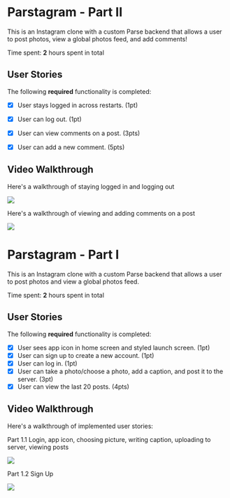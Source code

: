 # Parstagram - Part II

This is an Instagram clone with a custom Parse backend that allows a user to post photos, view a global photos feed, and add comments!

Time spent: **2** hours spent in total

## User Stories

The following **required** functionality is completed:

- [x] User stays logged in across restarts. (1pt)
- [x] User can log out. (1pt)
- [x] User can view comments on a post. (3pts)
- [x] User can add a new comment. (5pts)


## Video Walkthrough

Here's a walkthrough of staying logged in and logging out

<img src='https://media.giphy.com/media/PuCBD97jaFepVJ1Au8/giphy.gif' />


Here's a walkthrough of viewing and adding comments on a post

<img src='https://media.giphy.com/media/6PVAkftBTQB5odVhs4/giphy.gif'/>




# Parstagram - Part I

This is an Instagram clone with a custom Parse backend that allows a user to post photos and view a global photos feed.

Time spent: **2** hours spent in total

## User Stories

The following **required** functionality is completed:

- [x] User sees app icon in home screen and styled launch screen. (1pt)
- [x] User can sign up to create a new account. (1pt)
- [x] User can log in. (1pt)
- [x] User can take a photo/choose a photo, add a caption, and post it to the server. (3pt)
- [x] User can view the last 20 posts. (4pts)

## Video Walkthrough

Here's a walkthrough of implemented user stories:

Part 1.1 Login, app icon, choosing picture, writing caption, uploading to server, viewing posts

<img src='https://media.giphy.com/media/HwA2s3h3z2SMRm2YUi/giphy.gif'/>

Part 1.2 Sign Up

<img src='https://media.giphy.com/media/wZim8RbCSE9N5iHebO/giphy.gif'/>
